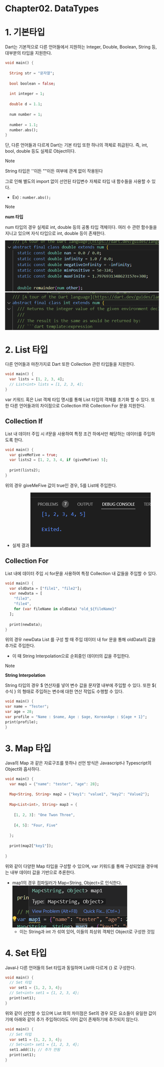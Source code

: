 # Chapter02. DataTypes

# 1. 기본타입
Dart는 기본적으로 다른 언어들에서 지원하는 Integer, Double, Boolean, String 등, 대부분의 타입을 지원한다.
```dart
void main() {

  String str = "문자열";

  bool boolean = false;

  int integer = 1;

  double d = 1.1;

  num number = 1;

  number = 1.1;
  number.abs();
}
```
단, 다른 언어들과 다르게 Dart는 기본 타입 또한 하나의 객체로 취급된다. 즉, int, bool, double 등도 실제로 Object이다.
> [!NOTE]
> String 타입은 ''이든 ""이든 여부에 관계 없이 작용된다


그로 인해 별도의 import 없이 선언된 타입변수 자체로 타입 내 함수들을 사용할 수 있다.
- Ex) : `number.abs();`

> [!NOTE]
> **num 타입**
> 
> num 타입의 경우 실제로 int, double 등의 공통 타입 객체이다. 여러 수 관련 함수들을 지니고 있으며 자식 타입으로 int, double 등이 존재한다.
> 
> ![](images/Pasted%20image%2020231221234245.png)
> ![](images/Pasted%20image%2020231221234316.png)

# 2. List 타입
다른 언어들과 마찬가지로 Dart 또한 Collection 관련 타입들을 지원한다.

```dart
void main() {
  var lists = [1, 2, 3, 4];
  // List<int> lists = [1, 2, 3, 4];
}
```

var 키워드 혹은 List 객체 타입 명시를 통해 List 타입의 객체를 초기화 할 수 있다.
또한 다른 언어들과의 차이점으로 Collection If와 Collection For 문을 지원한다.

## Collection If
List 내 데이터 주입 시 if문을 사용하여 특정 조건 하에서만 해당하는 데이터를 주입하도록 한다.
```dart
void main() {
  var giveMeFive = true;
  var lists2 = [1, 2, 3, 4, if (giveMeFive) 5];

  print(lists2);
}
```
위의 경우 giveMeFive 값이 true인 경우, 5를 List에 주입한다.
- 실제 결과
	![](images/Pasted%20image%2020231221235324.png)

## Collection For
List 내에 데이터 주입 시 for문을 사용하여 특정 Collection 내 값들을 주입할 수 있다.
```dart
void main() {
  var oldData = ["file1", "file2"];
  var newData = [
    "file3",
    "file4",
    for (var fileName in oldData) "old_${fileName}"
  ];
  
  print(newData);
}
```
위의 경우 newData List 를 구성 할 때 주입 데이터 내 for 문을 통해 oldData의 값을 추가로 주입한다. 
- 이 때 String Interpolation으로 순회중인 데이터의 값을 주입한다.
> [!NOTE]
> **String Interpolation**
> 
> String 타입의 경우 $ 연산자를 넣어 변수 값을 문자열 내부에 주입할 수 있다. 또한 ${ 수식 } 의 형태로 주입하는 변수에 대한 연산 작업도 수행할 수 있다.
> 
> ```dart
> void main() {
> var name = "Tester";
> var age = 28;
> var profile = "Name : $name, Age : $age, KoreanAge : ${age + 1}";
> print(profile);
> }
>```



# 3. Map 타입
Java의 Map 과 같은 자료구조를 뜻하나 선언 방식은 Javascript나 Typescript의 Object와 흡사하다.
```dart
void main() {
  var map1 = {"name": "tester", "age": 28};

  Map<String, String> map2 = {"key1": "value1", "key2": "Value2"};

  Map<List<int>, String> map3 = {

    [1, 2, 3]: "One Twon Three",

    [4, 5]: "Four, Five"

  };

  print(map2["key1"]);

}
```

위와 같이 다양한 Map 타입을 구성할 수 있으며, var 키워드를 통해 구성되었을 경우에는 내부 데이터 값을 기반으로 추론한다.
- map1의 경우 컴파일러가 Map<String, Object>로 인식한다.
	![](images/Pasted%20image%2020231222002326.png)
	- 이는 String과 int 가 섞여 있어, 이들의 최상위 객체인 Object로 구성한 것임
# 4. Set 타입
Java나 다른 언어들의 Set 타입과 동일하며 List와 다르게 {} 로 구성한다.
```dart
void main() {
  // Set 타입
  var set1 = {1, 2, 3, 4};
  // Set<int> set1 = {1, 2, 3, 4};
  print(set1);
}
```

위와 같이 선언할 수 있으며 List 와의 차이점은 Set의 경우 모든 요소들이 유일한 값이기에 아래와 같이 추가 주입하더라도 이미 값이 존재하기에 추가되지 않는다.
```dart
void main() {
  // Set 타입
  var set1 = {1, 2, 3, 4};
  // Set<int> set1 = {1, 2, 3, 4};
  set1.add(1); // 추가 안됨
  print(set1);
}
```
